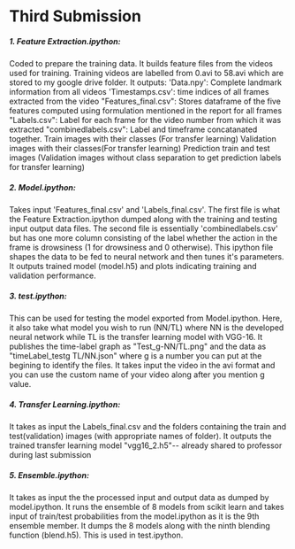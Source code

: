 
# Third Submission
##### 1. Feature Extraction.ipython: 
Coded to prepare the training data. It builds feature files from the videos used for training. Training videos are labelled from 0.avi to 58.avi which are stored to my google drive folder. It outputs:
'Data.npy': Complete landmark information from all videos
'Timestamps.csv': time indices of all frames extracted from the video
"Features_final.csv": Stores dataframe of the five features computed using formulation mentioned in the report for all frames
"Labels.csv": Label for each frame for the video number from which it was extracted
"combinedlabels.csv": Label and timeframe concatanated together.
Train images with their classes (For transfer learning)
Validation images with their classes(For transfer learning)
Prediction train and test images (Validation images without class separation to get prediction labels for transfer learning)

##### 2. Model.ipython: 
Takes input 'Features_final.csv' and 'Labels_final.csv'. The first file is what the Feature Extraction.ipython dumped along with the training and testing input output data files.
The second file is essentially 'combinedlabels.csv' but has one more column consisting of the label whether the action in the frame is 
drowsiness (1 for drowsiness and 0 otherwise). This ipython file shapes the data to be fed to neural network and then tunes it's parameters. It outputs trained model (model.h5) and plots indicating training and validation performance.

##### 3. test.ipython: 
This can be used for testing the model exported from Model.ipython. Here, it also take what model you wish to run (NN/TL) where NN is the
developed neural network while TL is the transfer learning model with VGG-16.
It publishes the time-label graph as "Test_g-NN/TL.png" and the data as "timeLabel_testg TL/NN.json" where g is a number you can put at the begining to identify the files. 
It takes input the video in the avi format and you can use the custom name of your video along after you mention g value.

##### 4. Transfer Learning.ipython:
It takes as input the Labels_final.csv and the folders containing the train and test(validation) images (with appropriate names of folder).
It outputs the trained transfer learning model "vgg16_2.h5"-- already shared to professor during last submission

##### 5. Ensemble.ipython:
It takes as input the the processed input and output data as dumped by model.ipython. It runs the ensemble of 8 models from scikit learn and takes input of train/test probabilities from the model.ipython as it is the 9th ensemble member. It dumps the 8 models along with the ninth blending function (blend.h5). This is used in test.ipython.
